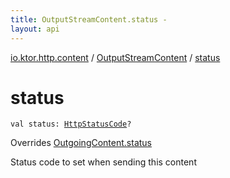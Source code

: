```yaml
---
title: OutputStreamContent.status - 
layout: api
---
```


<div class='api-docs-breadcrumbs'><a href="../index.html">io.ktor.http.content</a> / <a href="index.html">OutputStreamContent</a> / <a href="./status.html">status</a></div>

# status

<div class="signature"><code><span class="keyword">val </span><span class="identifier">status</span><span class="symbol">: </span><a href="../../io.ktor.http/-http-status-code/index.html"><span class="identifier">HttpStatusCode</span></a><span class="symbol">?</span></code></div>

Overrides <a href="../-outgoing-content/status.html">OutgoingContent.status</a>

Status code to set when sending this content

